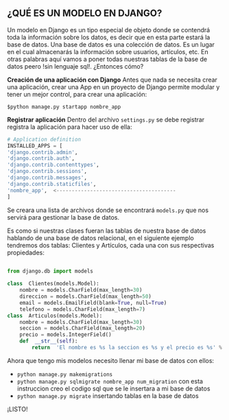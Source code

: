## **¿QUÉ ES UN MODELO EN DJANGO?**
Un modelo en Django es un tipo especial de objeto donde se contendrá toda la información sobre los datos, es decir que en esta parte estará la base de datos. Una base de datos es una colección de datos. Es un lugar en el cual almacenarás la información sobre usuarios, artículos, etc. 
En otras palabras aquí vamos a poner todas nuestras tablas de la base de datos peero !sin lenguaje sql!. ¿Entonces cómo?

**Creación de una aplicación con Django**
Antes que nada se necesita crear una aplicación, crear una App en un proyecto de Django permite  modular y tener un mejor control, para crear una aplicación:

    $python manage.py startapp nombre_app

**Registrar aplicación**
Dentro del archivo `settings.py` se debe registrar registra la aplicación para hacer uso de ella:
```python
# Application definition
INSTALLED_APPS = [
'django.contrib.admin',
'django.contrib.auth',
'django.contrib.contenttypes',
'django.contrib.sessions',
'django.contrib.messages',
'django.contrib.staticfiles',
'nombre_app',  <---------------------------------------
]
```
Se creara una lista de archivos donde se encontrará `models.py`
que nos servirá para gestionar la base de datos.

Es como si nuestras clases fueran las tablas de nuestra base de datos hablando de una base de datos relacional, en el siguiente ejemplo tendremos dos tablas: Clientes y Artículos, cada una con sus respectivas propiedades:
```python

from django.db import models
		
class  Clientes(models.Model):
	nombre = models.CharField(max_length=30)
	direccion = models.CharField(max_length=50)
	email = models.EmailField(blank=True, null=True)
	telefono = models.CharField(max_length=7)
class  Articulos(models.Model):
	nombre = models.CharField(max_length=30)
	seccion = models.CharField(max_length=20)
	precio = models.IntegerField()
	def  __str__(self):
		return  'El nombre es %s la seccion es %s y el precio es %s' % (self.nombre, self.seccion, self.precio)

```
Ahora que tengo mis modelos necesito llenar mi base de datos con ellos:
* `python manage.py makemigrations`
* `python manage.py sqlmigrate nombre_app num_migration` con esta instruccion creo el codigo sql que se le insertara a mi base de datos
* `python manage.py migrate` insertando tablas en la base de datos

¡LISTO!
